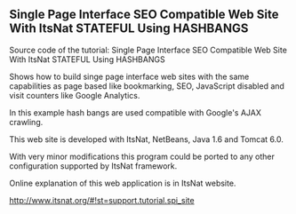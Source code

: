 Single Page Interface SEO Compatible Web Site With ItsNat STATEFUL Using HASHBANGS
--------------------------------------------

Source code of the tutorial: Single Page Interface SEO Compatible Web Site With ItsNat STATEFUL Using HASHBANGS

Shows how to build singe page interface web sites with the same capabilities as page based
like bookmarking, SEO, JavaScript disabled and visit counters like Google Analytics.

In this example hash bangs are used compatible with Google's AJAX crawling.

This web site is developed with ItsNat, NetBeans, Java 1.6 and Tomcat 6.0.

With very minor modifications this program could be ported to any other configuration
supported by ItsNat framework.

Online explanation of this web application is in ItsNat website.

http://www.itsnat.org/#!st=support.tutorial.spi_site

